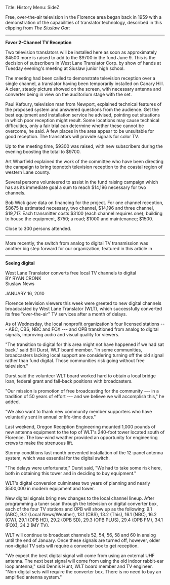 Title: History
Menu: SideZ


Free, over-the-air television in the Florence area began back in 1959
with a demonstration of the capabilities of translator technology,
described in this clipping from *The Siuslaw Oar*:

----


**Favor 2-Channel TV Reception**

Two television translators will be installed here as soon as
approximately $4500 more is raised to add to the $9700 in the fund
June 9. This is the decision of subscribers in West Lane Translator
Corp. by show of hands at Tuesday evening's meeting at Siuslaw junior
high school.

The meeting had been called to demonstrate television reception over a
single channel, a translator having been temporarily installed on
Canary Hill. A clear, steady picture showed on the screen, with
necessary antenna and converter being in view on the auditorium stage
with the set.

Paul Kafoury, television man from Newport, explained technical
features of the proposed system and answered questions from the
audience. Get the best equipment and installation service he advised,
pointing out situations in which poor reception might result. Some
locations may cause technical difficulties, only a fair trial can
determine whether these cannot be overcome, he said. A few places in
the area appear to be unsuitable for good reception. The translators
will provide signals for color TV.

Up to the meeting time, $9300 was raised, with new subscribers during
the evening boosting the total to $9700.

Art Wharfield explained the work of the committee who have been
directing the campaign to bring topnotch television reception to the
coastal region of western Lane county.

Several persons volunteered to assist in the fund raising campaign
which has as its immediate goal a sum to reach $14,196 necessary for
two channels.

Bob Wick gave data on financing for the project. For one channel
reception, $8675 is estimated necessary, two channel, $14,196 and
three channel, $19,717. Each transmitter costs $3100 (each channel
requires one); building to house the equipment, $750; a road; $1000
and maintenance; $1500.

Close to 300 persons attended.



----

More recently, the switch from analog to digital TV transmission was
another big step forward for our organization, featured in this article
in 

----


**Seeing digital**

West Lane Translator converts free local TV channels to digital  
BY RYAN CRONK  
Siuslaw News  

JANUARY 16, 2010

Florence television viewers this week were greeted to new digital
channels broadcasted by West Lane Translator (WLT), which successfully
converted its free "over-the-air" TV services after a month of delays.

As of Wednesday, the local nonprofit organization's four licensed
stations --- ABC, CBS, NBC and FOX --- and OPB transitioned from
analog to digital signals, improving audio and visual quality for
viewers.

"The transition to digital for this area might not have happened if we
had sat back," said Bill Durst, WLT board member. "In some
communities, broadcasters lacking local support are considering
turning off the old signal rather than fund digital.  Those
communities risk going without free television."

Durst said the volunteer WLT board worked hard to obtain a local
bridge loan, federal grant and fall-back positions with broadcasters.

"Our mission is promotion of free broadcasting for the community ---
in a tradition of 50 years of effort --- and we believe we will
accomplish this," he added.

"We also want to thank new community member supporters who have
voluntarily sent in annual or life-time dues."

Last weekend, Oregon Reception Engineering mounted 1,000 pounds of new
antenna equipment to the top of WLT's 240-foot tower located south of
Florence. The low-wind weather provided an opportunity for engineering
crews to make the strenuous lift.

Stormy conditions last month prevented installation of the 12-panel
antenna system, which was essential for the digital switch.

"The delays were unfortunate," Durst said, "We had to take some risk
here, both in obtaining this tower and in deciding to buy equipment."

WLT's digital conversion culminates two years of planning and nearly
$500,000 in modern equipment and tower.

New digital signals bring new changes to the local channel
lineup. After programming a tuner scan through the television or
digital converter box, each of the four TV stations and OPB will show
up as the following: 9.1 (ABC), 9.2 (Local News/Weather), 13.1 (CBS),
13.2 (This), 16.1 (NBC), 16.2 (CW), 29.1 (OPB HD), 29.2 (OPB SD), 29.3
(OPB PLUS), 29.4 (OPB FM), 34.1 (FOX), 34.2 (MY TV).

WLT will continue to broadcast channels 52, 54, 56, 58 and 60 in
analog until the end of January.  Once these signals are turned off,
however, older non-digital TV sets will require a converter box to get
reception.

"We expect the best digital signal will come from using an external
UHF antenna. The next best signal will come from using the old indoor
rabbit-ear loop antenna," said Dennis Hunt, WLT board member and TV
engineer.  "Non-digital sets will require the converter box. There is
no need to buy an amplified antenna system."

